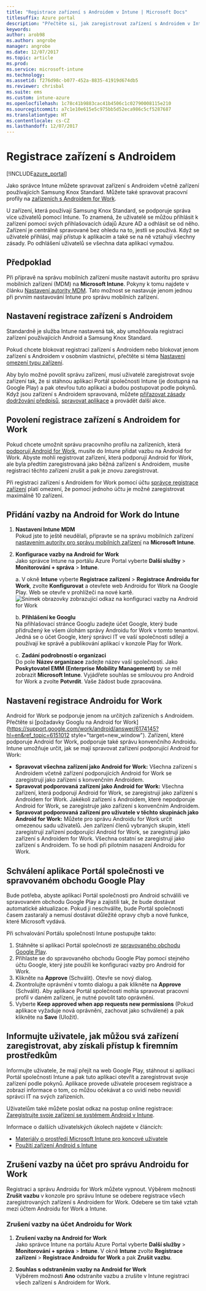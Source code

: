 ```yaml
---
title: "Registrace zařízení s Androidem v Intune | Microsoft Docs"
titlesuffix: Azure portal
description: "Přečtěte si, jak zaregistrovat zařízení s Androidem v Intune."
keywords: 
author: arob98
ms.author: angrobe
manager: angrobe
ms.date: 12/07/2017
ms.topic: article
ms.prod: 
ms.service: microsoft-intune
ms.technology: 
ms.assetid: f276d98c-b077-452a-8835-41919d674db5
ms.reviewer: chrisbal
ms.suite: ems
ms.custom: intune-azure
ms.openlocfilehash: 1c78c41b9883cac41b4506c1c02790008115e210
ms.sourcegitcommit: a7c1e10e615e5c975bb5d52eca986c5cf5287687
ms.translationtype: HT
ms.contentlocale: cs-CZ
ms.lasthandoff: 12/07/2017
---
```

# <a name="enroll-android-devices"></a>Registrace zařízení s Androidem

[!INCLUDE[azure_portal](./includes/azure_portal.md)]

Jako správce Intune můžete spravovat zařízení s Androidem včetně zařízení používajících Samsung Knox Standard. Můžete také spravovat pracovní profily na [zařízeních s Androidem for Work](#enable-enrollment-of-android-for-work-devices).

U zařízení, která používají Samsung Knox Standard, se podporuje správa více uživatelů pomocí Intune. To znamená, že uživatelé se můžou přihlásit k zařízení pomocí svých přihlašovacích údajů Azure AD a odhlásit se od něho. Zařízení je centrálně spravované bez ohledu na to, jestli se používá. Když se uživatelé přihlásí, mají přístup k aplikacím a také se na ně vztahují všechny zásady. Po odhlášení uživatelů se všechna data aplikací vymažou.

## <a name="prerequisite"></a>Předpoklad

Při přípravě na správu mobilních zařízení musíte nastavit autoritu pro správu mobilních zařízení (MDM) na **Microsoft Intune**. Pokyny k tomu najdete v článku [Nastavení autority MDM](mdm-authority-set.md). Tato možnost se nastavuje jenom jednou při prvním nastavování Intune pro správu mobilních zařízení.

## <a name="set-up-android-enrollment"></a>Nastavení registrace zařízení s Androidem

Standardně je služba Intune nastavená tak, aby umožňovala registraci zařízení používajících Android a Samsung Knox Standard.

Pokud chcete blokovat registraci zařízení s Androidem nebo blokovat jenom zařízení s Androidem v osobním vlastnictví, přečtěte si téma [Nastavení omezení typu zařízení](enrollment-restrictions-set.md).

Aby bylo možné povolit správu zařízení, musí uživatelé zaregistrovat svoje zařízení tak, že si stáhnou aplikaci Portál společnosti Intune (je dostupná na Google Play) a pak otevřou tuto aplikaci a budou postupovat podle pokynů. Když jsou zařízení s Androidem spravovaná, můžete [přiřazovat zásady dodržování předpisů](compliance-policy-create-android.md), [spravovat aplikace](app-management.md) a provádět další akce.

## <a name="enable-enrollment-of-android-for-work-devices"></a>Povolení registrace zařízení s Androidem for Work

Pokud chcete umožnit správu pracovního profilu na zařízeních, která [podporují Android for Work](https://support.google.com/work/android/answer/6174145?hl=en&ref_topic=6151012), musíte do Intune přidat vazbu na Android for Work. Abyste mohli registrovat zařízení, která podporují Android for Work, ale byla předtím zaregistrovaná jako běžná zařízení s Androidem, musíte registraci těchto zařízení zrušit a pak je znovu zaregistrovat.

Při registraci zařízení s Androidem for Work pomocí účtu [správce registrace zařízení](device-enrollment-manager-enroll.md) platí omezení, že pomocí jednoho účtu je možné zaregistrovat maximálně 10 zařízení.

## <a name="add-android-for-work-binding-for-intune"></a>Přidání vazby na Android for Work do Intune

1. **Nastavení Intune MDM**<br>
Pokud jste to ještě neudělali, připravte se na správu mobilních zařízení [nastavením autority pro správu mobilních zařízení](mdm-authority-set.md) na **Microsoft Intune**.
2. **Konfigurace vazby na Android for Work**<br>
    Jako správce Intune na portálu Azure Portal vyberte **Další služby** > **Monitorování + správa** > **Intune**.

   a. V okně **Intune** vyberte **Registrace zařízení** > **Registrace Androidu for Work**, zvolte **Konfigurovat** a otevřete web Androidu for Work na Google Play. Web se otevře v prohlížeči na nové kartě.
   ![Snímek obrazovky zobrazující odkaz na konfiguraci vazby na Android for Work](./media/android-work-bind.png)

   b. **Přihlášení ke Googlu**<br>
   Na přihlašovací stránce Googlu zadejte účet Google, který bude přidružený ke všem úlohám správy Androidu for Work v tomto tenantovi. Jedná se o účet Google, který správci IT ve vaší společnosti sdílejí a používají ke správě a publikování aplikací v konzole Play for Work.

   c. **Zadání podrobností o organizaci**<br>
   Do pole **Název organizace** zadejte název vaší společnosti. Jako **Poskytovatel EMM (Enterprise Mobility Management)** by se měl zobrazit **Microsoft Intune**. Vyjádřete souhlas se smlouvou pro Android for Work a zvolte **Potvrdit**. Vaše žádost bude zpracována.

## <a name="specify-android-for-work-enrollment-settings"></a>Nastavení registrace Androidu for Work
   Android for Work se podporuje jenom na určitých zařízeních s Androidem. Přečtěte si [požadavky Googlu na Android for Work](https://support.google.com/work/android/answer/6174145?hl=en&ref_topic=6151012 style="target=new_window"). Zařízení, které podporuje Android for Work, podporuje také správu konvenčního Androidu. Intune umožňuje určit, jak se mají spravovat zařízení podporující Android for Work:

   - **Spravovat všechna zařízení jako Android for Work:** Všechna zařízení s Androidem včetně zařízení podporujících Android for Work se zaregistrují jako zařízení s konvenčním Androidem.
   - **Spravovat podporovaná zařízení jako Android for Work:** Všechna zařízení, která podporují Android for Work, se zaregistrují jako zařízení s Androidem for Work. Jakékoli zařízení s Androidem, které nepodporuje Android for Work, se zaregistruje jako zařízení s konvenčním Androidem.
   - **Spravovat podporovaná zařízení pro uživatele v těchto skupinách jako Android for Work:** Můžete pro správu Androidu for Work určit omezenou sadu uživatelů. Jen zařízení členů vybraných skupin, kteří zaregistrují zařízení podporující Android for Work, se zaregistrují jako zařízení s Androidem for Work. Všechna ostatní se zaregistrují jako zařízení s Androidem. To se hodí při pilotním nasazení Androidu for Work.

## <a name="approve-the-company-portal-app-in-the-managed-google-play-store"></a>Schválení aplikace Portál společnosti ve spravovaném obchodu Google Play
Bude potřeba, abyste aplikaci Portál společnosti pro Android schválili ve spravovaném obchodu Google Play a zajistili tak, že bude dostávat automatické aktualizace. Pokud ji neschválíte, bude Portál společnosti časem zastaralý a nemusí dostávat důležité opravy chyb a nové funkce, které Microsoft vydává.

Při schvalování Portálu společnosti Intune postupujte takto:

1.  Stáhněte si aplikaci Portál společnosti ze [spravovaného obchodu Google Play](https://play.google.com/work/apps/details?id=com.microsoft.windowsintune.companyportal).
2.  Přihlaste se do spravovaného obchodu Google Play pomocí stejného účtu Google, který jste použili ke konfiguraci vazby pro Android for Work.
3.  Klikněte na **Approve** (Schválit).  Otevře se nový dialog.
4.  Zkontrolujte oprávnění v tomto dialogu a pak klikněte na **Approve** (Schválit). Aby aplikace Portál společnosti mohla spravovat pracovní profil v daném zařízení, je nutné povolit tato oprávnění.
5.  Vyberte **Keep approved when app requests new permissions** (Pokud aplikace vyžaduje nová oprávnění, zachovat jako schválené) a pak klikněte na **Save** (Uložit).

<!--  ## Next steps for Android for Work
After configuring the Android for Work binding and settings, you can do the following:
- [Deploy Android for Work apps](android-for-work-apps.md)
- [Add Android for Work configuration policies](android-for-work-policy-settings-in-microsoft-intune.md)  -->

## <a name="tell-your-users-how-to-enroll-their-devices-to-access-company-resources"></a>Informujte uživatele, jak můžou svá zařízení zaregistrovat, aby získali přístup k firemním prostředkům

Informujte uživatele, že mají přejít na web Google Play, stáhnout si aplikaci Portál společnosti Intune a pak tuto aplikaci otevřít a zaregistrovat svoje zařízení podle pokynů. Aplikace provede uživatele procesem registrace a zobrazí informace o tom, co můžou očekávat a co uvidí nebo neuvidí správci IT na svých zařízeních.

Uživatelům také můžete poslat odkaz na postup online registrace: [Zaregistrujte svoje zařízení se systémem Android v Intune](https://docs.microsoft.com/intune-user-help/enroll-your-device-in-intune-android).

Informace o dalších uživatelských úkolech najdete v článcích:

- [Materiály o prostředí Microsoft Intune pro koncové uživatele](end-user-educate.md)
- [Použití zařízení Android s Intune](https://docs.microsoft.com/intune-user-help/using-your-android-device-with-intune)

## <a name="unbind-your-android-for-work-administrative-account"></a>Zrušení vazby na účet pro správu Androidu for Work

Registraci a správu Androidu for Work můžete vypnout. Výběrem možnosti **Zrušit vazbu** v konzole pro správu Intune se odebere registrace všech zaregistrovaných zařízení s Androidem for Work. Odebere se tím také vztah mezi účtem Androidu for Work a Intune.

### <a name="to-unbind-an-android-for-work-account"></a>Zrušení vazby na účet Androidu for Work

1. **Zrušení vazby na Android for Work**<br>
    Jako správce Intune na portálu Azure Portal vyberte **Další služby** > **Monitorování + správa** > **Intune**.  V okně **Intune** zvolte **Registrace zařízení** > **Registrace Androidu for Work** a pak **Zrušit vazbu**.

2. **Souhlas s odstraněním vazby na Android for Work**<br>
  Výběrem možnosti **Ano** odstraníte vazbu a zrušíte v Intune registraci všech zařízení s Androidem for Work.
